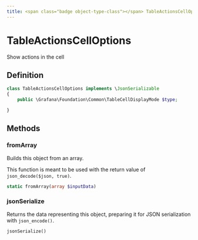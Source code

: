 ```yaml
---
title: <span class="badge object-type-class"></span> TableActionsCellOptions
---
```

# <span class="badge object-type-class"></span> TableActionsCellOptions

Show actions in the cell

## Definition

```php
class TableActionsCellOptions implements \JsonSerializable
{
    public \Grafana\Foundation\Common\TableCellDisplayMode $type;

}
```
## Methods

### <span class="badge object-method"></span> fromArray

Builds this object from an array.

This function is meant to be used with the return value of `json_decode($json, true)`.

```php
static fromArray(array $inputData)
```

### <span class="badge object-method"></span> jsonSerialize

Returns the data representing this object, preparing it for JSON serialization with `json_encode()`.

```php
jsonSerialize()
```

